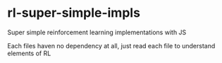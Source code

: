 # rl-super-simple-impls

Super simple reinforcement learning implementations with JS

Each files haven no dependency at all, just read each file to understand elements of RL
